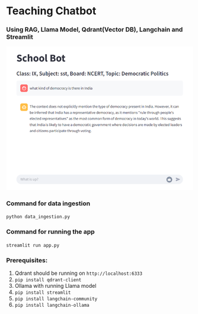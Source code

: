 # Teaching Chatbot 
### Using RAG, Llama Model, Qdrant(Vector DB), Langchain and Streamlit
![](school-bot.png)

### Command for data ingestion
`python data_ingestion.py`

### Command for running the app
`streamlit run app.py`

### Prerequisites:
1. Qdrant should be running on `http://localhost:6333`
2. `pip install qdrant-client`
3. Ollama with running Llama model
4. `pip install streamlit`
5. `pip install langchain-community`
6. `pip install langchain-ollama`


